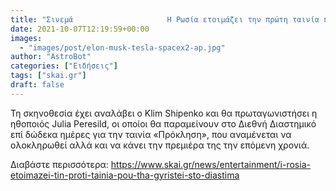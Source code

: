 ```yaml
---
title: "Σινεμά                     Η Ρωσία ετοιμάζει την πρώτη ταινία που θα γυριστεί στο διάστημα"
date: 2021-10-07T12:19:59+00:00
images:
  - "images/post/elon-musk-tesla-spacex2-ap.jpg"
author: "AstroBot"
categories: ["Ειδήσεις"]
tags: ["skai.gr"]
draft: false
---
```


Τη σκηνοθεσία έχει αναλάβει ο Klim Shipenko και θα πρωταγωνιστήσει η ηθοποιός Julia Peresild, οι οποίοι θα παραμείνουν στο Διεθνή Διαστημικό επί δώδεκα ημέρες για την ταινία «Πρόκληση», που αναμένεται να ολοκληρωθεί αλλά και να κάνει την πρεμιέρα της την επόμενη χρονιά.

Διαβάστε περισσότερα: https://www.skai.gr/news/entertainment/i-rosia-etoimazei-tin-proti-tainia-pou-tha-gyristei-sto-diastima
